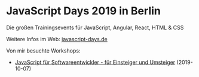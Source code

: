 # JavaScript Days 2019 in Berlin

Die großen Trainingsevents für JavaScript, Angular, React, HTML & CSS

Weitere Infos im Web: [javascript-days.de](https://javascript-days.de/)

Von mir besuchte Workshops:
- [JavaScript für Softwareentwickler - für Einsteiger und Umsteiger](JSforDevelopers) (2019-10-07) 